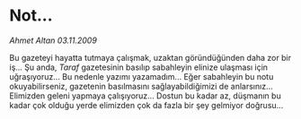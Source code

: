 # Not...

*Ahmet Altan 03.11.2009*

<div class="taraf_structure_2col_1zq">
<div class="margen_n">



 <p>Bu gazeteyi hayatta tutmaya çalışmak, uzaktan göründüğünden daha zor bir iş... Şu anda, <i>Taraf</i> gazetesinin basılıp sabahleyin elinize ulaşması için uğraşıyoruz... Bu nedenle yazımı yazamadım... Eğer sabahleyin bu notu okuyabilirseniz, gazetenin basılmasını sağlayabildiğimizi de anlarsınız... Elimizden geleni yapmaya çalışıyoruz... Dostun bu kadar az, düşmanın bu kadar çok olduğu yerde elimizden çok da fazla bir şey gelmiyor doğrusu...</p>
<br/>
<br/>
<br/>



<br/>


<div id="taraf_not">
</div>

</div>


</div>
